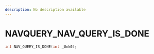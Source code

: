 ```yaml
---
description: No description available 
---
```


# NAVQUERY\_NAV_QUERY_IS_DONE

```cpp
int NAV_QUERY_IS_DONE(int _Unk0);
```